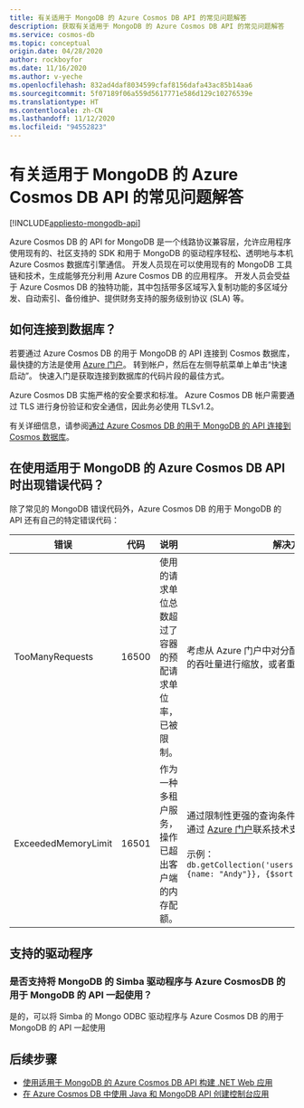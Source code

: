 ```yaml
---
title: 有关适用于 MongoDB 的 Azure Cosmos DB API 的常见问题解答
description: 获取有关适用于 MongoDB 的 Azure Cosmos DB API 的常见问题解答
ms.service: cosmos-db
ms.topic: conceptual
origin.date: 04/28/2020
author: rockboyfor
ms.date: 11/16/2020
ms.author: v-yeche
ms.openlocfilehash: 832ad4daf8034599cfaf8156dafa43ac85b14aa6
ms.sourcegitcommit: 5f07189f06a559d5617771e586d129c10276539e
ms.translationtype: HT
ms.contentlocale: zh-CN
ms.lasthandoff: 11/12/2020
ms.locfileid: "94552823"
---
```

<!--Verified successfully, ONLY CHARACTER CONTENT-->
# <a name="frequently-asked-questions-about-the-azure-cosmos-dbs-api-for-mongodb"></a>有关适用于 MongoDB 的 Azure Cosmos DB API 的常见问题解答
[!INCLUDE[appliesto-mongodb-api](includes/appliesto-mongodb-api.md)]

Azure Cosmos DB 的 API for MongoDB 是一个线路协议兼容层，允许应用程序使用现有的、社区支持的 SDK 和用于 MongoDB 的驱动程序轻松、透明地与本机 Azure Cosmos 数据库引擎通信。 开发人员现在可以使用现有的 MongoDB 工具链和技术，生成能够充分利用 Azure Cosmos DB 的应用程序。 开发人员会受益于 Azure Cosmos DB 的独特功能，其中包括带多区域写入复制功能的多区域分发、自动索引、备份维护、提供财务支持的服务级别协议 (SLA) 等。

## <a name="how-do-i-connect-to-my-database"></a>如何连接到数据库？

若要通过 Azure Cosmos DB 的用于 MongoDB 的 API 连接到 Cosmos 数据库，最快捷的方法是使用 [Azure 门户](https://portal.azure.cn)。 转到帐户，然后在左侧导航菜单上单击“快速启动”。 快速入门是获取连接到数据库的代码片段的最佳方式。

Azure Cosmos DB 实施严格的安全要求和标准。 Azure Cosmos DB 帐户需要通过 TLS 进行身份验证和安全通信，因此务必使用 TLSv1.2。

有关详细信息，请参阅[通过 Azure Cosmos DB 的用于 MongoDB 的 API 连接到 Cosmos 数据库](connect-mongodb-account.md)。

## <a name="error-codes-while-using-azure-cosmos-dbs-api-for-mongodb"></a>在使用适用于 MongoDB 的 Azure Cosmos DB API 时出现错误代码？

除了常见的 MongoDB 错误代码外，Azure Cosmos DB 的用于 MongoDB 的 API 还有自己的特定错误代码：

| 错误               | 代码  | 说明  | 解决方案  |
|---------------------|-------|--------------|-----------|
| TooManyRequests     | 16500 | 使用的请求单位总数超过了容器的预配请求单位率，已被限制。 | 考虑从 Azure 门户中对分配给一个容器或一组容器的吞吐量进行缩放，或者重试。 |
| ExceededMemoryLimit | 16501 | 作为一种多租户服务，操作已超出客户端的内存配额。 | 通过限制性更强的查询条件缩小操作的作用域，或者通过 [Azure 门户](https://support.azure.cn/support/support-azure/)联系技术支持。 <br /><br /> 示例： `db.getCollection('users').aggregate([{$match: {name: "Andy"}}, {$sort: {age: -1}}]))` |

## <a name="supported-drivers"></a>支持的驱动程序

### <a name="is-the-simba-driver-for-mongodb-supported-for-use-with-azure-cosmos-dbs-api-for-mongodb"></a>是否支持将 MongoDB 的 Simba 驱动程序与 Azure CosmosDB 的用于 MongoDB 的 API 一起使用？

是的，可以将 Simba 的 Mongo ODBC 驱动程序与 Azure Cosmos DB 的用于 MongoDB 的 API 一起使用

## <a name="next-steps"></a>后续步骤

* [使用适用于 MongoDB 的 Azure Cosmos DB API 构建 .NET Web 应用](create-mongodb-dotnet.md)
* [在 Azure Cosmos DB 中使用 Java 和 MongoDB API 创建控制台应用](create-mongodb-java.md)

<!-- Update_Description: update meta properties, wording update, update link -->